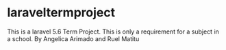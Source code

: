 # laraveltermproject
This is a laravel 5.6 Term Project. This is only a requirement for a subject in a school.
By Angelica Arimado and Ruel Matitu